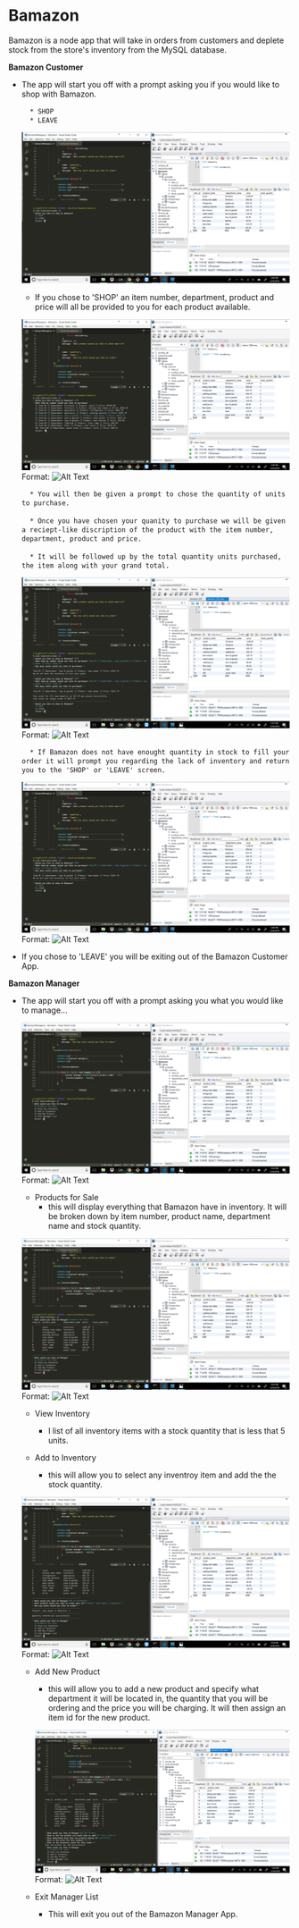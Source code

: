 
# Bamazon

Bamazon is a node app that will take in orders from customers and deplete stock from the store's inventory from the MySQL database.

**Bamazon Customer**

* The app will start you off with a prompt asking you if you would like to shop with Bamazon.

        * SHOP
        * LEAVE


    ![bamazonCustomer](/screenshots/screenshot_65.png)


    * If you chose to 'SHOP' an item number, department, product and price will all be provided to you for each product available.

     ![bamazonCustomer](/screenshots/screenshot_67.png)
        Format: ![Alt Text](url)

        * You will then be given a prompt to chose the quantity of units to purchase.

        * Once you have chosen your quanity to purchase we will be given a reciept-like discription of the product with the item number, department, product and price.

        * It will be followed up by the total quantity units purchased, the item along with your grand total.

    ![bamazonCustomer](/screenshots/screenshot_72.png)
    Format: ![Alt Text](url)


        * If Bamazon does not have enought quantity in stock to fill your order it will prompt you regarding the lack of inventory and return you to the 'SHOP' or 'LEAVE' screen.

    ![bamazonCustomer](/screenshots/screenshot_69.png)
    Format: ![Alt Text](url)


* If you chose to 'LEAVE' you will be exiting out of the Bamazon Customer App.


**Bamazon Manager**

* The app will start you off with a prompt asking you what you would like to manage... 

    ![bamazonCustomer](/screenshots/screenshot_74.png)
    Format: ![Alt Text](url)


    * Products for Sale
        * this will display everything that Bamazon have in inventory. It will be broken down by item number, product name, department name and stock quantity.

    ![bamazonCustomer](/screenshots/screenshot_75.png)
    Format: ![Alt Text](url)


    * View Inventory
        * I list of all inventory items with a stock quantity that is less that 5 units.

    * Add to Inventory
        * this will allow you to select any inventroy item and add the the stock quantity.

    ![bamazonCustomer](/screenshots/screenshot_78.png)
    Format: ![Alt Text](url)


    * Add New Product
        * this will allow you to add a new product and specify what department it will be located in, the quantity that you will be ordering and the price you will be charging. It will then assign an item id for the new product. 

        ![bamazonCustomer](/screenshots/screenshot_84.png)
        Format: ![Alt Text](url)


    * Exit Manager List
        * This will exit you out of the Bamazon Manager App.
